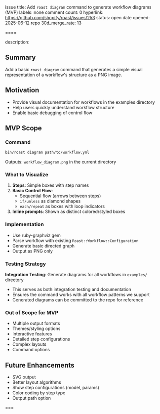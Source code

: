 issue title: Add `roast diagram` command to generate workflow diagrams (MVP)
labels: none
comment count: 0
hyperlink: https://github.com/shopify/roast/issues/253
status: open
date opened: 2025-06-12
repo 30d_merge_rate: 13

====

description:
## Summary

Add a basic `roast diagram` command that generates a simple visual representation of a workflow's structure as a PNG image.

## Motivation

- Provide visual documentation for workflows in the examples directory
- Help users quickly understand workflow structure
- Enable basic debugging of control flow

## MVP Scope

### Command
```bash
bin/roast diagram path/to/workflow.yml
```

Outputs: `workflow_diagram.png` in the current directory

### What to Visualize
1. **Steps**: Simple boxes with step names
2. **Basic Control Flow**:
   - Sequential flow (arrows between steps)
   - `if/unless` as diamond shapes
   - `each/repeat` as boxes with loop indicators
3. **Inline prompts**: Shown as distinct colored/styled boxes

### Implementation
- Use ruby-graphviz gem
- Parse workflow with existing `Roast::Workflow::Configuration`
- Generate basic directed graph
- Output as PNG only

### Testing Strategy
**Integration Testing**: Generate diagrams for all workflows in `examples/` directory
- This serves as both integration testing and documentation
- Ensures the command works with all workflow patterns we support
- Generated diagrams can be committed to the repo for reference

### Out of Scope for MVP
- Multiple output formats
- Themes/styling options
- Interactive features
- Detailed step configurations
- Complex layouts
- Command options

## Future Enhancements
- SVG output
- Better layout algorithms
- Show step configurations (model, params)
- Color coding by step type
- Output path option

===

